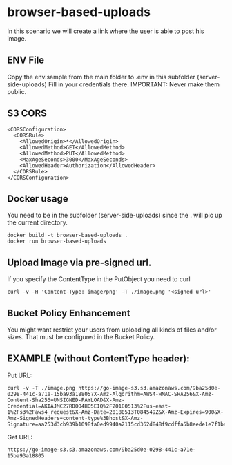 # browser-based-uploads
In this scenario we will create a link where the user is able to post his image.

## ENV File

Copy the env.sample from the main folder to .env in this subfolder (server-side-uploads)
Fill in your credentials there.
IMPORTANT: Never make them public.


## S3 CORS

```
<CORSConfiguration>
  <CORSRule>
    <AllowedOrigin>*</AllowedOrigin>
    <AllowedMethod>GET</AllowedMethod>
    <AllowedMethod>PUT</AllowedMethod>
    <MaxAgeSeconds>3000</MaxAgeSeconds>
    <AllowedHeader>Authorization</AllowedHeader>
  </CORSRule>
</CORSConfiguration>
```


## Docker usage
You need to be in the subfolder (server-side-uploads) since the . will pic up the
current directory.


```
docker build -t browser-based-uploads .
docker run browser-based-uploads
```

## Upload Image via pre-signed url.

If you specify the ContentType in the PutObject you need to curl
```
curl -v -H 'Content-Type: image/png' -T ./image.png '<signed url>'
```

## Bucket Policy Enhancement
You might want restrict your users from uploading all kinds of files and/or sizes.
That must be configured in the Bucket Policy.


## EXAMPLE (without ContentType header):

Put URL:
```
curl -v -T ./image.png https://go-image-s3.s3.amazonaws.com/9ba25d0e-0298-441c-a71e-15ba93a18805?X-Amz-Algorithm=AWS4-HMAC-SHA256&X-Amz-Content-Sha256=UNSIGNED-PAYLOAD&X-Amz-Credential=AKIAJMC27RDOO4HO5EIQ%2F20180513%2Fus-east-1%2Fs3%2Faws4_request&X-Amz-Date=20180513T084549Z&X-Amz-Expires=900&X-Amz-SignedHeaders=content-type%3Bhost&X-Amz-Signature=aa253d3cb939b1098fa0ed9940a2115cd362d848f9cdffa5b8eede1e7f1be003
```

Get URL:
```
https://go-image-s3.s3.amazonaws.com/9ba25d0e-0298-441c-a71e-15ba93a18805
```

